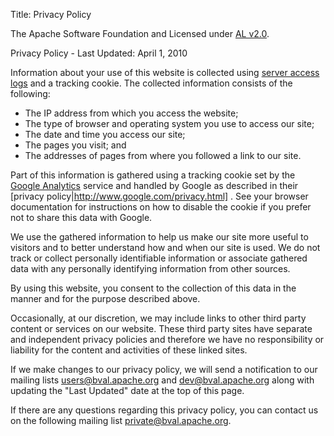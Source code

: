 Title: Privacy Policy

The Apache Software Foundation and Licensed under [AL v2.0](http://www.apache.org/licenses/LICENSE-2.0).

Privacy Policy - Last Updated:	April 1, 2010

Information about your use of this website is collected using [server access logs](http://people.apache.org/~vgritsenko/stats/)
 and a tracking cookie.  The collected information consists of the
following:

* The IP address from which you access the website;
* The type of browser and operating system you use to access our site;
* The date and time you access our site;
* The pages you visit; and
* The addresses of pages from where you followed a link to our site.

Part of this information is gathered using a tracking cookie set by the [Google Analytics](http://www.google.com/analytics/)
 service and handled by Google as described in their [privacy policy|http://www.google.com/privacy.html]
. See your browser documentation for instructions on how to disable the
cookie if you prefer not to share this data with Google.

We use the gathered information to help us make our site more useful to
visitors and to better understand how and when our site is used. We do not
track or collect personally identifiable information or associate gathered
data with any personally identifying information from other sources.

By using this website, you consent to the collection of this data in the
manner and for the purpose described above.

Occasionally, at our discretion, we may include links to other third party
content or services on our website. These third party sites have separate
and independent privacy policies and therefore we have no responsibility or
liability for the content and activities of these linked sites.

If we make changes to our privacy policy, we will send a notification to
our mailing lists <users@bval.apache.org> and <dev@bval.apache.org> along
with updating the "Last Updated" date at the top of this page.

If there are any questions regarding this privacy policy, you can contact
us on the following mailing list <private@bval.apache.org>.
